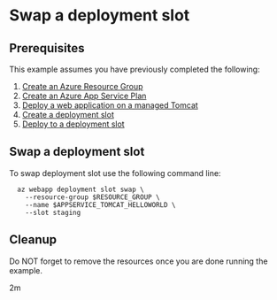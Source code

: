 
# Swap a deployment slot

## Prerequisites

This example assumes you have previously completed the following:

1. [Create an Azure Resource Group](../../../general/group/create/README.md)
1. [Create an Azure App Service Plan](../create-plan/README.md)
1. [Deploy a web application on a managed Tomcat](../tomcat-helloworld/README.md)
1. [Create a deployment slot](../create-deployment-slot/README.md)
1. [Deploy to a deployment slot](../deploy-to-deployment-slot/README.md)

## Swap a deployment slot

<!-- workflow.cron(0 17 * * 1) -->
<!-- workflow.include(../deploy-to-deployment-slot/README.md) -->

To swap deployment slot use the following command line:

```shell
  az webapp deployment slot swap \
    --resource-group $RESOURCE_GROUP \
    --name $APPSERVICE_TOMCAT_HELLOWORLD \
    --slot staging
```

<!-- workflow.directOnly() 

export RESULT=$(az webapp show --resource-group $RESOURCE_GROUP --name $APPSERVICE_TOMCAT_HELLOWORLD --output tsv --query state)
if [[ "$RESULT" != Running ]]; then
  echo 'Web application is NOT running'
  az group delete --name $RESOURCE_GROUP --yes || true
  exit 1
fi

export URL=https://$(az webapp show --resource-group $RESOURCE_GROUP --name $APPSERVICE_TOMCAT_HELLOWORLD --output tsv --query defaultHostName)
export RESULT=$(curl $URL)

az group delete --name $RESOURCE_GROUP --yes || true

if [[ "$RESULT" != *"Hello Staging"* ]]; then
  echo "Response did not contain 'Hello Staging'"
  exit 1
fi

  -->

## Cleanup

Do NOT forget to remove the resources once you are done running the example.

2m
